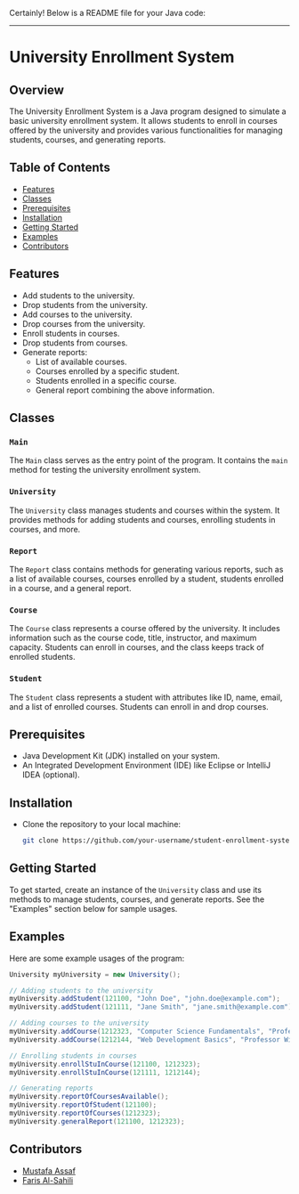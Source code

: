 
Certainly! Below is a README file for your Java code:

---

# University Enrollment System

## Overview

The University Enrollment System is a Java program designed to simulate a basic university enrollment system. It allows students to enroll in courses offered by the university and provides various functionalities for managing students, courses, and generating reports.

## Table of Contents

- [Features](#features)
- [Classes](#classes)
- [Prerequisites](#prerequisites)
- [Installation](#installation)
- [Getting Started](#getting-started)
- [Examples](#examples)
- [Contributors](#contributors)

## Features

- Add students to the university.
- Drop students from the university.
- Add courses to the university.
- Drop courses from the university.
- Enroll students in courses.
- Drop students from courses.
- Generate reports:
  - List of available courses.
  - Courses enrolled by a specific student.
  - Students enrolled in a specific course.
  - General report combining the above information.

## Classes

### `Main`

The `Main` class serves as the entry point of the program. It contains the `main` method for testing the university enrollment system.

### `University`

The `University` class manages students and courses within the system. It provides methods for adding students and courses, enrolling students in courses, and more.

### `Report`

The `Report` class contains methods for generating various reports, such as a list of available courses, courses enrolled by a student, students enrolled in a course, and a general report.

### `Course`

The `Course` class represents a course offered by the university. It includes information such as the course code, title, instructor, and maximum capacity. Students can enroll in courses, and the class keeps track of enrolled students.

### `Student`

The `Student` class represents a student with attributes like ID, name, email, and a list of enrolled courses. Students can enroll in and drop courses.

## Prerequisites

- Java Development Kit (JDK) installed on your system.
- An Integrated Development Environment (IDE) like Eclipse or IntelliJ IDEA (optional).

## Installation

- Clone the repository to your local machine:

   ```bash
   git clone https://github.com/your-username/student-enrollment-system.git
   ```


## Getting Started

To get started, create an instance of the `University` class and use its methods to manage students, courses, and generate reports. See the "Examples" section below for sample usages.

## Examples

Here are some example usages of the program:

```java
University myUniversity = new University();

// Adding students to the university
myUniversity.addStudent(121100, "John Doe", "john.doe@example.com");
myUniversity.addStudent(121111, "Jane Smith", "jane.smith@example.com");

// Adding courses to the university
myUniversity.addCourse(1212323, "Computer Science Fundamentals", "Professor Johnson", 2);
myUniversity.addCourse(1212144, "Web Development Basics", "Professor Williams", 3);

// Enrolling students in courses
myUniversity.enrollStuInCourse(121100, 1212323);
myUniversity.enrollStuInCourse(121111, 1212144);

// Generating reports
myUniversity.reportOfCoursesAvailable();
myUniversity.reportOfStudent(121100);
myUniversity.reportOfCourses(1212323);
myUniversity.generalReport(121100, 1212323);
```

## Contributors

- [Mustafa Assaf](https://github.com/mkassaf)
- [Faris Al-Sahili](https://github.com/fasahili)
  

